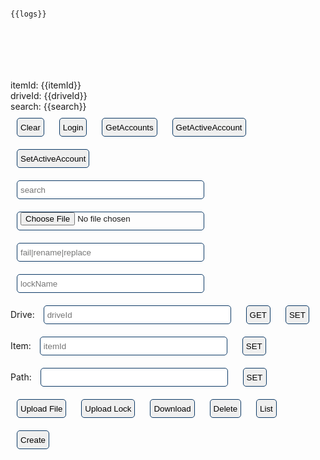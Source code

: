 <script lang="ts" setup>
import { GraphAPI, PermissionScope } from "@/msal"
import {ConflictBehavior, DownloadType, Drive} from "@/msal/libs/onedrive"
import * as GraphTypes from "@microsoft/microsoft-graph-types"
import { ref } from "vue"
import { onMounted } from "vue"; 

const graphAPI = new GraphAPI({
    clientId: "04504778-db6b-4ac9-8685-94f3996766d4",
    scopes: [PermissionScope.UserReadWrite,PermissionScope.FilesReadWriteAll]

})

const logs = ref<string>("")

function appendLogs(info:unknown){

    if (typeof info=="object"){
        logs.value = `${logs.value}\n${JSON.stringify(info,null,4)}\n`

    }else if (typeof info=="string"){
        logs.value = `${logs.value}\n${info}\n`

    }

}

async function Login(){

    appendLogs(await graphAPI.loginAsync())

}

async function GetAccounts(){

    appendLogs(graphAPI.getAccounts())

}

async function GetActiveAccount(){

    appendLogs(graphAPI.getActiveAccount())

}
const drive = ref<Drive|null>(null)

async function GetDrive(){

    driveId.value = "me"
    drive.value = graphAPI.OneDrive.Drive();
    appendLogs(await drive.value.getAsync())

}

async function SetDrive(){
    if (driveId.value!==null){
        drive.value?.reset()
        drive.value?.drive(driveId.value)

    }

}

async function SetItem(){
    if (itemId.value!==null){
        drive.value?.item(itemId.value)

    }

}

const path = ref<string|null>(null)
async function SetPath(){
    if (path.value!==null){
        drive.value?.path(path.value)

    }

}

const driveId = ref<string|null>(null)

const itemId = ref<string>("")

const search = ref<string>("")

async function ListDriveChildren(){

    if (drive.value!==null){
            if (search.value.length>0){
                appendLogs((await drive.value.listAsync()).filter(e=>e.name?.includes(search.value)))
            }else{
                appendLogs((await drive.value.listAsync()))
            }

    }

}

const input = ref<HTMLInputElement|null>(null)
const file = ref<File|null>(null)
const conflict = ref<ConflictBehavior>(ConflictBehavior. Fail)

onMounted(()=>{

    if (input.value!==null){
        input.value.onchange = (evt)=>{
            evt.stopPropagation()
            if (input.value!==null && input.value?.files!==null && input.value.files.length>0){
                file.value = input.value.files[0]
            }

        }

    }

})

async function Upload(){

    if (file.value!==null){
        appendLogs(await drive.value?.uploadAsync({
            file:file.value, 
            conflict: conflict.value
        }))
    }else{
        alert("empty arguments")

    }

}

const lockName = ref<string>("")
async function UploadLock(){

    let file = new File([new Date().toString()], `~$${lockName.value}` , {
                type:"text/plain"
            })
    if (lockName.value.length>0){
        let result = await drive.value?.uploadAsync({
            file, 
            conflict: conflict.value
        })
        appendLogs(result)
    }else{
        console.log(file)

    }

}

async function DownloadItem(){

    await drive.value?.downloadAsync(DownloadType.Direct)

}

async function DeleteItem(){

    let result = await drive.value?.delAsync()
    appendLogs(result)

}

async function CreateDriveChildren(){
    let result = await drive.value?.createListAsync()
    appendLogs(result)
}

async function SetActiveAccount(){

    let accounts = await graphAPI.getAccounts()
    if (accounts.length>0){
        await graphAPI.setActiveAccount(accounts[0])

    }

}

</script>

<pre style="min-height:100px; max-height: 80vh; width: 100%; overflow: auto; font-size: 12px; border-radius: 5px; ">
{{logs}}
</pre>

<style lang="scss" scoped>

    button{
        margin: 10px; 
        border: 1px solid rgba(13, 58, 102, 1); 
        border-radius: 5px; 
        padding: 0 5px; 
        height: 30px; 
        cursor: pointer; 
        &:hover{
            opacity: 0.8; 

        }

    }

    input{
        margin: 10px; 
        height: 30px; 
        width: 300px; 
        /* background-color: antiquewhite;  */
        border: 1px solid rgba(13, 58, 102, 1); 
        padding: 0 5px; 
        border-radius: 5px; 

    }

</style>

<div>
<div>
itemId: {{itemId}}
</div>
<div>
driveId: {{driveId}}
</div>
<div>
search: {{search}}
</div>
</div>

<div style="display: flex; flex-wrap: wrap; ">
<div>
<button @click="logs=''">Clear</button>
<button @click="Login">Login</button>
<button @click="GetAccounts">GetAccounts</button>
<button @click="GetActiveAccount">GetActiveAccount</button>
<button @click="SetActiveAccount">SetActiveAccount</button>
</div>
<div>

<input type="text" v-model="search" placeholder="search">

</div>

<div>
<input type="file" ref="input" />
<input type="text" v-model="conflict" placeholder="fail|rename|replace">
<input type="text" v-model="lockName" placeholder="lockName">
<div>
Drive: <input type="text" v-model="driveId" placeholder="driveId"/> <button type="button" @click="GetDrive">GET</button> <button type="button" @click="SetDrive">SET</button>
</div>
<div>
Item: <input type="text"  v-model="itemId"  placeholder="itemId"/>  <button type="button" @click="SetItem">SET</button>
</div>

<div>
Path: <input type="text" v-model="path"/> <button type="button" @click="SetPath">SET</button>
</div>
<div>
<button type="button" @click="Upload">Upload File</button>
<button type="button" @click="UploadLock">Upload Lock</button>
<button type="button" @click="DownloadItem">Download</button>
<button type="button" @click="DeleteItem">Delete</button>
<button @click="ListDriveChildren">List</button>
<button @click="CreateDriveChildren">Create</button>
</div>
</div>
</div>
